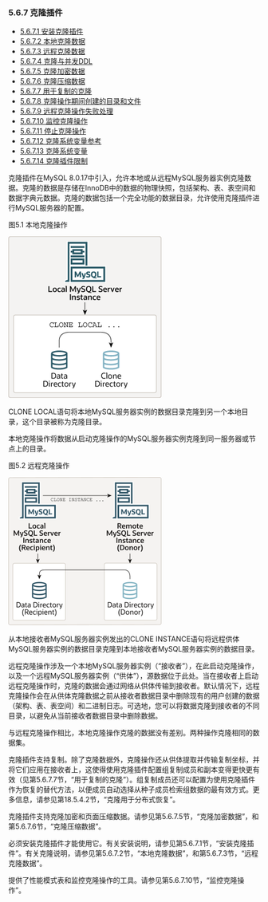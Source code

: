 ### 5.6.7 克隆插件

- [5.6.7.1 安装克隆插件](./05.06.07.01.安装克隆插件.md)
- [5.6.7.2 本地克隆数据](./05.06.07.02.本地克隆数据.md)
- [5.6.7.3 远程克隆数据](./05.06.07.03.远程克隆数据.md)
- [5.6.7.4 克隆与并发DDL](./05.06.07.04.克隆与并发DDL.md)
- [5.6.7.5 克隆加密数据](./05.06.07.05.克隆加密数据.md)
- [5.6.7.6 克隆压缩数据](./05.06.07.06.克隆压缩数据.md)
- [5.6.7.7 用于复制的克隆](./05.06.07.07.用于复制的克隆.md)
- [5.6.7.8 克隆操作期间创建的目录和文件](./05.06.07.08.克隆操作期间创建的目录和文件.md)
- [5.6.7.9 远程克隆操作失败处理](./05.06.07.09.远程克隆操作失败处理.md)
- [5.6.7.10 监控克隆操作](./05.06.07.10.监控克隆操作.md)
- [5.6.7.11 停止克隆操作](./05.06.07.11.停止克隆操作.md)
- [5.6.7.12 克隆系统变量参考](./05.06.07.12.克隆系统变量参考.md)
- [5.6.7.13 克隆系统变量](./05.06.07.13.克隆系统变量.md)
- [5.6.7.14 克隆插件限制](./05.06.07.14.克隆插件限制.md)

克隆插件在MySQL 8.0.17中引入，允许本地或从远程MySQL服务器实例克隆数据。克隆的数据是存储在InnoDB中的数据的物理快照，包括架构、表、表空间和数据字典元数据。克隆的数据包括一个完全功能的数据目录，允许使用克隆插件进行MySQL服务器的配置。

图5.1 本地克隆操作

![clone-local](clone-local.png)

CLONE LOCAL语句将本地MySQL服务器实例的数据目录克隆到另一个本地目录，这个目录被称为克隆目录。

本地克隆操作将数据从启动克隆操作的MySQL服务器实例克隆到同一服务器或节点上的目录。

图5.2 远程克隆操作

![clone-remote](clone-remote.png)

从本地接收者MySQL服务器实例发出的CLONE INSTANCE语句将远程供体MySQL服务器实例的数据目录克隆到本地接收者MySQL服务器实例的数据目录。

远程克隆操作涉及一个本地MySQL服务器实例（“接收者”），在此启动克隆操作，以及一个远程MySQL服务器实例（“供体”），源数据位于此处。当在接收者上启动远程克隆操作时，克隆的数据会通过网络从供体传输到接收者。默认情况下，远程克隆操作会在从供体克隆数据之前从接收者数据目录中删除现有的用户创建的数据（架构、表、表空间）和二进制日志。可选地，您可以将数据克隆到接收者的不同目录，以避免从当前接收者数据目录中删除数据。

与远程克隆操作相比，本地克隆操作克隆的数据没有差别。两种操作克隆相同的数据集。

克隆插件支持复制。除了克隆数据外，克隆操作还从供体提取并传输复制坐标，并将它们应用在接收者上，这使得使用克隆插件配置组复制成员和副本变得更快更有效（见第5.6.7.7节，“用于复制的克隆”）。组复制成员还可以配置为使用克隆插件作为恢复的替代方法，以便成员自动选择从种子成员检索组数据的最有效方式。更多信息，请参见第18.5.4.2节，“克隆用于分布式恢复”。

克隆插件支持克隆加密和页面压缩数据。请参见第5.6.7.5节，“克隆加密数据”，和第5.6.7.6节，“克隆压缩数据”。

必须安装克隆插件才能使用它。有关安装说明，请参见第5.6.7.1节，“安装克隆插件”。有关克隆说明，请参见第5.6.7.2节，“本地克隆数据”，和第5.6.7.3节，“远程克隆数据”。

提供了性能模式表和监控克隆操作的工具。请参见第5.6.7.10节，“监控克隆操作”。